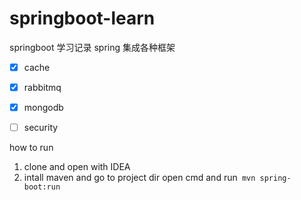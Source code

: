# springboot-learn
springboot 学习记录
spring 集成各种框架
- [X] cache
- [X] rabbitmq
- [X] mongodb
- [ ] security


how to run

1. clone and open with IDEA
2. intall maven and go to project dir open cmd and run`` mvn spring-boot:run``
